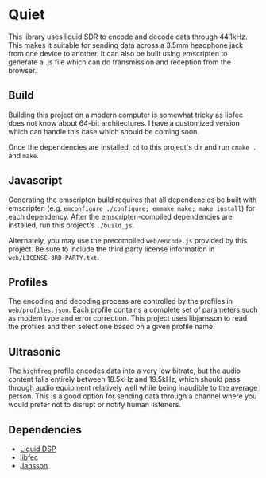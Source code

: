 Quiet
===========

This library uses liquid SDR to encode and decode data through 44.1kHz. This makes it suitable for sending data across a 3.5mm headphone jack from one device to another. It can also be built using emscripten to generate a .js file which can do transmission and reception from the browser.

Build
-----------
Building this project on a modern computer is somewhat tricky as libfec does not know about 64-bit architectures. I have a customized version which can handle this case which should be coming soon.

Once the dependencies are installed, `cd` to this project's dir and run `cmake .` and `make`.

Javascript
-----------
Generating the emscripten build requires that all dependencies be built with emscripten (e.g. `emconfigure ./configure; emmake make; make install`) for each dependency. After the emscripten-compiled dependencies are installed, run this project's `./build_js`.

Alternately, you may use the precompiled `web/encode.js` provided by this project. Be sure to include the third party license information in `web/LICENSE-3RD-PARTY.txt`.

Profiles
-----------
The encoding and decoding process are controlled by the profiles in `web/profiles.json`. Each profile contains a complete set of parameters such as modem type and error correction. This project uses libjansson to read the profiles and then select one based on a given profile name.

Ultrasonic
-----------
The `highfreq` profile encodes data into a very low bitrate, but the audio content falls entirely between 18.5kHz and 19.5kHz, which should pass through audio equipment relatively well while being inaudible to the average person. This is a good option for sending data through a channel where you would prefer not to disrupt or notify human listeners.

Dependencies
-----------
* [Liquid DSP](https://github.com/jgaeddert/liquid-dsp)
* [libfec](http://www.ka9q.net/code/fec/)
* [Jansson](https://github.com/akheron/jansson)
